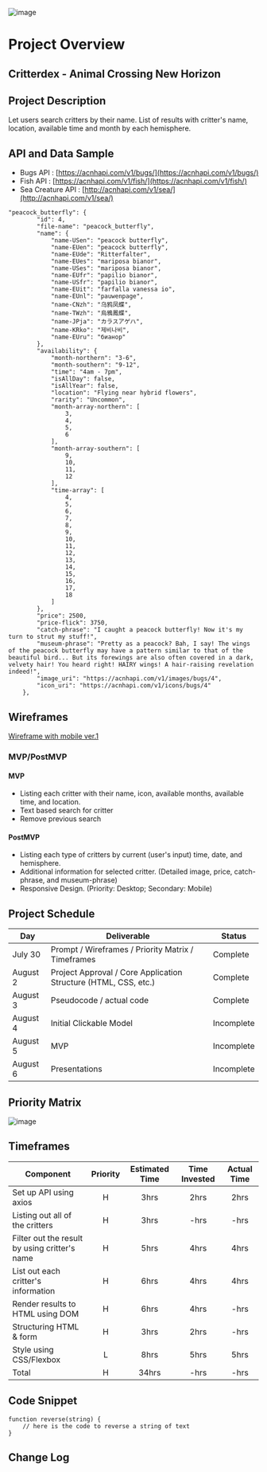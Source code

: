 ![image](https://user-images.githubusercontent.com/78275456/127722888-911a0195-2b34-4c82-b970-65df31fd1a1e.png)

# Project Overview

## Critterdex - Animal Crossing New Horizon

## Project Description

Let users search critters by their name. List of results with critter's name, location, available time and month by each hemisphere.

## API and Data Sample

- Bugs API : [https://acnhapi.com/v1/bugs/](https://acnhapi.com/v1/bugs/)
- Fish API : [https://acnhapi.com/v1/fish/](https://acnhapi.com/v1/fish/)
- Sea Creature API : [http://acnhapi.com/v1/sea/](http://acnhapi.com/v1/sea/)

```
"peacock_butterfly": {
        "id": 4,
        "file-name": "peacock_butterfly",
        "name": {
            "name-USen": "peacock butterfly",
            "name-EUen": "peacock butterfly",
            "name-EUde": "Ritterfalter",
            "name-EUes": "mariposa bianor",
            "name-USes": "mariposa bianor",
            "name-EUfr": "papilio bianor",
            "name-USfr": "papilio bianor",
            "name-EUit": "farfalla vanessa io",
            "name-EUnl": "pauwenpage",
            "name-CNzh": "乌鸦凤蝶",
            "name-TWzh": "烏鴉鳳蝶",
            "name-JPja": "カラスアゲハ",
            "name-KRko": "제비나비",
            "name-EUru": "бианор"
        },
        "availability": {
            "month-northern": "3-6",
            "month-southern": "9-12",
            "time": "4am - 7pm",
            "isAllDay": false,
            "isAllYear": false,
            "location": "Flying near hybrid flowers",
            "rarity": "Uncommon",
            "month-array-northern": [
                3,
                4,
                5,
                6
            ],
            "month-array-southern": [
                9,
                10,
                11,
                12
            ],
            "time-array": [
                4,
                5,
                6,
                7,
                8,
                9,
                10,
                11,
                12,
                13,
                14,
                15,
                16,
                17,
                18
            ]
        },
        "price": 2500,
        "price-flick": 3750,
        "catch-phrase": "I caught a peacock butterfly! Now it's my turn to strut my stuff!",
        "museum-phrase": "Pretty as a peacock? Bah, I say! The wings of the peacock butterfly may have a pattern similar to that of the beautiful bird... But its forewings are also often covered in a dark, velvety hair! You heard right! HAIRY wings! A hair-raising revelation indeed!",
        "image_uri": "https://acnhapi.com/v1/images/bugs/4",
        "icon_uri": "https://acnhapi.com/v1/icons/bugs/4"
    },
```

## Wireframes

[Wireframe with mobile ver.1](https://whimsical.com/critterdex-XagNwLKhGWqb4QXmVxDGvr)

### MVP/PostMVP

#### MVP

- Listing each critter with their name, icon, available months, available time, and location.
- Text based search for critter
- Remove previous search

#### PostMVP

- Listing each type of critters by current (user's input) time, date, and hemisphere.
- Additional information for selected critter. (Detailed image, price, catch-phrase, and museum-phrase)
- Responsive Design. (Priority: Desktop; Secondary: Mobile)

## Project Schedule

| Day      | Deliverable                                                     | Status     |
| -------- | --------------------------------------------------------------- | ---------- |
| July 30  | Prompt / Wireframes / Priority Matrix / Timeframes              | Complete   |
| August 2 | Project Approval / Core Application Structure (HTML, CSS, etc.) | Complete   |
| August 3 | Pseudocode / actual code                                        | Complete   |
| August 4 | Initial Clickable Model                                         | Incomplete |
| August 5 | MVP                                                             | Incomplete |
| August 6 | Presentations                                                   | Incomplete |

## Priority Matrix

![image](https://user-images.githubusercontent.com/78275456/127721884-f6712904-61dc-4cd8-a766-8cce077e4bce.png)

## Timeframes

| Component                                     | Priority | Estimated Time | Time Invested | Actual Time |
| --------------------------------------------- | :------: | :------------: | :-----------: | :---------: |
| Set up API using axios                        |    H     |      3hrs      |     2hrs      |    2hrs     |
| Listing out all of the critters               |    H     |      3hrs      |     -hrs      |    -hrs     |
| Filter out the result by using critter's name |    H     |      5hrs      |     4hrs      |    4hrs     |
| List out each critter's information           |    H     |      6hrs      |     4hrs      |    4hrs     |
| Render results to HTML using DOM              |    H     |      6hrs      |     4hrs      |    -hrs     |
| Structuring HTML & form                       |    H     |      3hrs      |     2hrs      |    -hrs     |
| Style using CSS/Flexbox                       |    L     |      8hrs      |     5hrs      |    5hrs     |
| Total                                         |    H     |     34hrs      |     -hrs      |    -hrs     |

## Code Snippet

```
function reverse(string) {
	// here is the code to reverse a string of text
}
```

## Change Log
